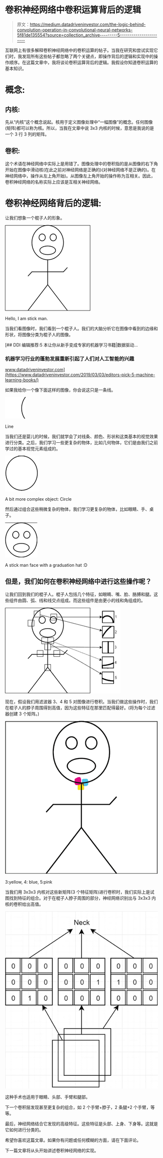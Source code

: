 # 卷积神经网络中卷积运算背后的逻辑

> 原文：<https://medium.datadriveninvestor.com/the-logic-behind-convolution-operation-in-convolutional-neural-networks-5f81de135554?source=collection_archive---------5----------------------->

互联网上有很多解释卷积神经网络中的卷积运算的帖子。当我在研究和尝试实现它们时，我发现所有这些帖子都忽略了两个关键点，即操作背后的逻辑和实现中的操作顺序。在这篇文章中，我将谈论卷积运算背后的逻辑。我假设你知道卷积运算的基本知识。

# 概念:

## 内核:

先从“内核”这个概念说起。核用于定义图像处理中“一幅图像”的概念。任何图像(矩阵)都可以称为核。所以，当我在文章中说 3x3 内核的时候，意思是我说的是一个 3 行 3 列的矩阵。

## 卷积:

这个术语在神经网络中实际上是用错了。图像处理中的卷积指的是从图像的右下角开始在图像中滑动核(在此之前对神经网络是正确的)(对神经网络不是正确的)。在神经网络中，操作从左上角开始)。从图像左上角开始的操作称为互相关。因此，卷积神经网络的名称实际上应该是互相关神经网络。

# 卷积神经网络背后的逻辑:

让我们想象一个棍子人的形象。

![](img/51a687bea61885acf9d086ae453c8635.png)

Hello, I am stick man.

当我们看图像时，我们看到一个棍子人。我们的大脑分析它在图像中看到的边缘和形状，将图像分类为棍子人的图像。

[](https://www.datadriveninvestor.com/2019/03/03/editors-pick-5-machine-learning-books/) [## DDI 编辑推荐:5 本让你从新手变成专家的机器学习书籍|数据驱动…

### 机器学习行业的蓬勃发展重新引起了人们对人工智能的兴趣

www.datadriveninvestor.com](https://www.datadriveninvestor.com/2019/03/03/editors-pick-5-machine-learning-books/) 

如果我给你一个像下面这样的图像，你会说这只是一条线。

![](img/712ef6924b2ea170a9813b7217e14009.png)

Line

当我们还是婴儿的时候，我们就学会了对线条、颜色、形状和这类基本的视觉效果进行分类。之后，我们学习一些更复杂的物体，比如几何物体，它们是由我们之前学过的基本视觉元素组成的。

![](img/b5b0bebf000c55d4000c744a3fda609f.png)

A bit more complex object: Circle

然后通过组合这些稍微复杂的物体，我们学习更复杂的物体，比如眼睛、手、桌子。

![](img/d061c4e44f75c345c9ecb644e1039c20.png)

A stick man face with a graduation hat :D

## 但是，我们如何在卷积神经网络中进行这些操作呢？

让我们回到我们的棍子人。棍子人包括几个特征，如眼睛、嘴、脸、胳膊和腿。这些组件由圆、弧、线和线交点组成。而这些组件是由更小的线和角组成的。

![](img/a14fc08a4a7a2367f6be3094c08eb8bb.png)

现在，假设我们用滤波器 3、4 和 5 对图像进行卷积。当我们做这些操作时，我们在棍子人的脖子周围得到高值，因为这些特征在那里匹配得最好。(将为每个过滤器创建 3 个矩阵。)

![](img/6b32750b114b23fe70631d08b6f7d0bb.png)

3:yellow, 4: blue, 5:pink

当我们用 3x3x3 内核对这些新矩阵(3 个特征矩阵)进行卷积时，我们实际上是试图找到特征的组合。对于在棍子人脖子周围的部分，神经网络识别出与 3x3x3 内核的卷积给出高值。

![](img/eaec905a97f75f3f9aac967cda80d4ab.png)

这种手术也适用于眼睛、头部、手臂和腿部。

下一个卷积层发现甚至更复杂的组合，如 2 个手臂+脖子，2 条腿+2 个手臂，等等。

最后，神经网络结合它发现的高级特征。这些特征是头部、上身、下身等。这就是它如何进行分类的。

希望你喜欢这篇文章。如果你有问题或任何模糊的方面，请在下面评论。

下一篇文章将从头开始讲述卷积神经网络的实现。
